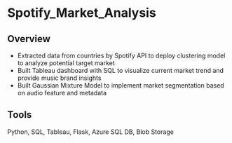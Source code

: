 # Spotify_Market_Analysis

## Overview
* Extracted data from countries by Spotify API to deploy clustering model to analyze potential target market
* Built Tableau dashboard with SQL to visualize current market trend and provide music brand insights
* Built Gaussian Mixture Model to implement market segmentation based on audio feature and metadata

## Tools 
Python, SQL, Tableau, Flask, Azure SQL DB, Blob Storage



